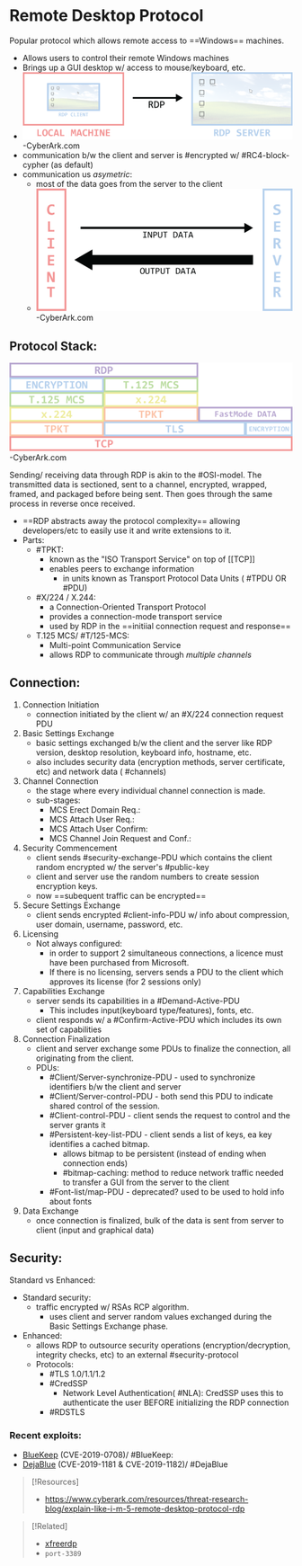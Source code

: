 
# Remote Desktop Protocol
Popular protocol which allows remote access to ==Windows== machines.
- Allows users to control their remote Windows machines
- Brings up a GUI desktop w/ access to mouse/keyboard, etc.
- ![](/networking/networking-pics/RDP-1.png)
-CyberArk.com
- communication b/w the client and server is #encrypted w/ #RC4-block-cypher (as default) 
- communication us *asymetric*:
	- most of the data goes from the server to the client
	- ![](/networking/networking-pics/RDP-2.png)
	-CyberArk.com

## Protocol Stack:
![](/networking/networking-pics/RDP-3.png)
-CyberArk.com

Sending/ receiving data through RDP is akin to the #OSI-model. The transmitted data is sectioned, sent to a channel, encrypted, wrapped, framed, and packaged before being sent. Then goes through the same process in reverse once received.
- ==RDP abstracts away the protocol complexity== allowing developers/etc to easily use it and write extensions to it.
- Parts:
	- #TPKT:
		- known as the "ISO Transport Service" on top of [[TCP]]
		- enables peers to exchange information
			- in units known as Transport Protocol Data Units ( #TPDU OR #PDU)
	- #X/224 / X.244:
		- a Connection-Oriented Transport Protocol 
		- provides a connection-mode transport service
		- used by RDP in the ==initiial connection request and response==
	- T.125 MCS/ #T/125-MCS:
		- Multi-point Communication Service
		- allows RDP to communicate through *multiple channels*

## Connection:
1. Connection Initiation
	- connection initiated by the client w/ an #X/224 connection  request PDU
2. Basic Settings Exchange
	- basic settings exchanged b/w the client and the server like RDP version, desktop resolution, keyboard info, hostname, etc.
	- also includes security data (encryption methods, server certificate, etc) and network data ( #channels)
3. Channel Connection
	- the stage where every individual channel connection is made.
	- sub-stages:
		- MCS Erect Domain Req.:
		- MCS Attach User Req.:
		- MCS Attach User Confirm:
		- MCS Channel Join Request and Conf.:
4. Security Commencement
	- client sends #security-exchange-PDU which contains the client random encrypted w/ the server's #public-key
	- client and server use the random numbers to create session encryption keys.
	- now ==subequent traffic can be encrypted== 
5. Secure Settings Exchange
	- client sends encrypted #client-info-PDU w/ info about compression, user domain, username, password, etc.
6. Licensing
	- Not always configured:
		- in order to support 2 simultaneous connections, a licence must have been purchased from Microsoft.
		- If there is no licensing, servers sends a PDU to the client which approves its license (for 2 sessions only)
7. Capabilities Exchange
	- server sends its capabilities in a #Demand-Active-PDU
		- This includes input(keyboard type/features), fonts, etc.
	- client responds w/ a #Confirm-Active-PDU which includes its own set of capabilities
8. Connection Finalization
	- client and server exchange some PDUs to finalize the connection, all originating from the client.
	- PDUs:
		- #Client/Server-synchronize-PDU - used to synchronize identifiers b/w the client and server
		- #Client/Server-control-PDU - both send this PDU to indicate shared control of the session.
		- #Client-control-PDU - client sends the request to control and the server grants it
		- #Persistent-key-list-PDU - client sends a list of keys, ea key identifies a cached bitmap.
			- allows bitmap to be persistent (instead of ending when connection ends)
			- #bitmap-caching: method to reduce network traffic needed to transfer a GUI from the server to the client
		- #Font-list/map-PDU - deprecated? used to be used to hold info about fonts
9. Data Exchange 
	- once connection is finalized, bulk of the data is sent from server to client (input and graphical data)

## Security:
Standard vs Enhanced:
- Standard security:
	- traffic encrypted w/ RSAs RCP algorithm.
		- uses client and server random values exchanged during the Basic Settings Exchange phase.
- Enhanced:
	- allows RDP to outsource security operations (encryption/decryption, integrity checks, etc) to an external #security-protocol
	- Protocols:
		- #TLS 1.0/1.1/1.2
		- #CredSSP
			- Network Level Authentication( #NLA): CredSSP uses this to authenticate the user BEFORE initializing the RDP connection 
		- #RDSTLS

### Recent exploits:
- [BlueKeep](/cybersecurity/vulnerabilities/BlueKeep.md) (CVE-2019-0708)/ #BlueKeep:
- [DejaBlue](/cybersecurity/vulnerabilities/DejaBlue.md) (CVE-2019-1181 & CVE-2019-1182)/ #DejaBlue

>[!Resources]
> - https://www.cyberark.com/resources/threat-research-blog/explain-like-i-m-5-remote-desktop-protocol-rdp

>[!Related]
> - [xfreerdp](../../CLI-tools/linux/xfreerdp.md)
> - `port-3389` 

